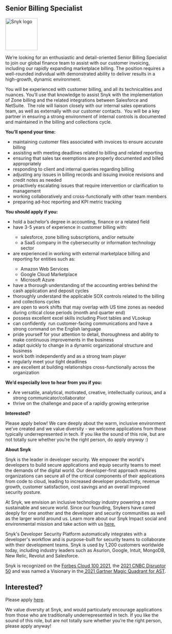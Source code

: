 Senior Billing Specialist
---

<img src="https://res.cloudinary.com/snyk/image/upload/v1537345894/press-kit/brand/logo-black.png" width="100" alt="Snyk logo" />

<p><span style="font-weight: 400;">We’re looking for an enthusiastic and detail-oriented Senior Billing Specialist to join our global finance team to assist with our customer invoicing, including our rapidly expanding marketplace billing. The position requires a well-rounded individual with demonstrated ability to deliver results in a high-growth, dynamic environment.&nbsp;&nbsp;</span></p>
<p><span style="font-weight: 400;">You will be experienced with customer billing, and all its technicalities and nuances. You’ll use that knowledge to assist Snyk with the implementation of Zone billing and the related integrations between Salesforce and NetSuite.&nbsp; The role will liaison closely with our internal sales operations team, as well as externally with our customer contacts.&nbsp; You will be a key partner in ensuring a strong environment of internal controls is documented and maintained in the billing and collections cycle.&nbsp;</span></p>
<p><strong>You’ll spend your time:</strong></p>
<ul>
<li style="font-weight: 400;"><span style="font-weight: 400;">maintaining customer files associated with invoices to ensure accurate billing</span></li>
<li style="font-weight: 400;"><span style="font-weight: 400;">assisting with meeting deadlines related to billing and related reporting</span></li>
<li style="font-weight: 400;"><span style="font-weight: 400;">ensuring that sales tax exemptions are properly documented and billed appropriately</span></li>
<li style="font-weight: 400;"><span style="font-weight: 400;">responding to client and internal queries regarding billing&nbsp;</span></li>
<li style="font-weight: 400;"><span style="font-weight: 400;">adjusting any issues in billing records and issuing invoice revisions and credit notes as needed</span></li>
<li style="font-weight: 400;"><span style="font-weight: 400;">proactively escalating issues that require intervention or clarification to management</span></li>
<li style="font-weight: 400;"><span style="font-weight: 400;">working collaboratively and cross-functionally with other team members</span></li>
<li style="font-weight: 400;"><span style="font-weight: 400;">preparing ad-hoc reporting and KPI metric tracking</span></li>
</ul>
<p><strong>You should apply if you:</strong></p>
<ul>
<li style="font-weight: 400;"><span style="font-weight: 400;">hold a bachelor’s degree in accounting, finance or a related field</span></li>
<li style="font-weight: 400;"><span style="font-weight: 400;">have 3-5 years of experience in customer billing with:</span></li>
<ul>
<li style="font-weight: 400;"><span style="font-weight: 400;">salesforce, zone billing subscriptions, and/or netsuite</span></li>
<li style="font-weight: 400;"><span style="font-weight: 400;">a SaaS company in the cybersecurity or information technology sector</span></li>
</ul>
<li style="font-weight: 400;"><span style="font-weight: 400;">are experienced in working with external marketplace billing and reporting for entities such as:</span></li>
<ul>
<li style="font-weight: 400;"><span style="font-weight: 400;">Amazon Web Services&nbsp;</span></li>
<li style="font-weight: 400;"><span style="font-weight: 400;">Google Cloud Marketplace</span></li>
<li style="font-weight: 400;"><span style="font-weight: 400;">Microsoft Azure</span></li>
</ul>
<li style="font-weight: 400;"><span style="font-weight: 400;">have a thorough understanding of the accounting entries behind the cash application and deposit cycles</span></li>
<li style="font-weight: 400;"><span style="font-weight: 400;">thoroughly understand the applicable SOX controls related to the billing and collections cycles</span></li>
<li style="font-weight: 400;"><span style="font-weight: 400;">are open to work shifts that may overlap with US time zones as needed during critical close periods (month and quarter end)</span></li>
<li style="font-weight: 400;"><span style="font-weight: 400;">possess excellent excel skills including Pivot tables and VLookup</span></li>
<li style="font-weight: 400;"><span style="font-weight: 400;">can confidently&nbsp; run customer-facing communications and have a strong command on the English language</span></li>
<li style="font-weight: 400;"><span style="font-weight: 400;">pride yourself for your attention to detail, thoroughness and ability to make continuous improvements in the business</span></li>
<li style="font-weight: 400;"><span style="font-weight: 400;">adapt quickly to change in a dynamic organizational structure and business</span></li>
<li style="font-weight: 400;"><span style="font-weight: 400;">work both independently and as a strong team player</span></li>
<li style="font-weight: 400;"><span style="font-weight: 400;">regularly meet your tight deadlines&nbsp;</span></li>
<li style="font-weight: 400;"><span style="font-weight: 400;">are excellent at building relationships cross-functionally across the organization</span></li>
</ul>
<p><strong>We’d especially love to hear from you if you:</strong></p>
<ul>
<li style="font-weight: 400;"><span style="font-weight: 400;">Are versatile, analytical, motivated, creative, intellectually curious, and a strong communicator/collaborator</span></li>
<li style="font-weight: 400;"><span style="font-weight: 400;">thrive on the challenge and pace of a rapidly growing enterprise</span></li>
</ul>
<p><strong>Interested?</strong></p>
<p><span style="font-weight: 400;">Please apply below! We care deeply about the warm, inclusive environment we’ve created and we value diversity - we welcome applications from those typically underrepresented in tech. If you like the sound of this role, but are not totally sure whether you’re the right person, do apply </span><em><span style="font-weight: 400;">anyway</span></em><span style="font-weight: 400;"> :)</span></p><div class="content-conclusion"><p><strong>About Snyk</strong></p>
<p><span style="font-weight: 400;">Snyk is the leader in developer security. We empower the world's developers to build secure applications and equip security teams to meet the demands of the digital world. Our developer-first approach ensures organizations can secure all of the critical components of their applications from code to cloud, leading to increased developer productivity, revenue growth, customer satisfaction, cost savings and an overall improved security posture.&nbsp;</span></p>
<p><span style="font-weight: 400;">At Snyk, we envision an inclusive technology industry powering a more sustainable and secure world.</span> <span style="font-weight: 400;">Since our founding, Snykers have cared deeply for one another and the developer and security communities as well as the larger world around us. Learn more about our Snyk Impact social and environmental mission and take action with us </span><a href="https://snyk.io/about/snyk-impact/"><span style="font-weight: 400;">here.</span></a></p>
<p><span style="font-weight: 400;">Snyk's Developer Security Platform automatically integrates with a developer's workflow and is purpose-built for security teams to collaborate with their development teams. Snyk is used by 1,200 customers worldwide today, including industry leaders such as Asurion, Google, Intuit, MongoDB, New Relic, Revolut and Salesforce.</span></p>
<p><span style="font-weight: 400;">Snyk is recognized on the </span><a href="https://www.forbes.com/cloud100/#6f24b5ba5f94"><span style="font-weight: 400;">Forbes Cloud 100 2021</span></a><span style="font-weight: 400;">, the </span><a href="https://www.cnbc.com/2021/05/25/these-are-the-2021-cnbc-disruptor-50-companies.html"><span style="font-weight: 400;">2021 CNBC Disruptor 50</span></a><span style="font-weight: 400;"> and was named a Visionary in the</span><a href="https://snyk.io/blog/snyk-visionary-2021-gartner-magic-quadrant-for-ast/"><span style="font-weight: 400;"> 2021 Gartner Magic Quadrant for AST</span></a><span style="font-weight: 400;">.</span></p></div>

Interested?
---

Please apply [here](https://boards.greenhouse.io/snyk/jobs/6158040002#app).

We value diversity at Snyk, and would particularly encourage applications from those who are traditionally underrepresented in tech.
If you like the sound of this role, but are not totally sure whether you’re the right person, please apply anyway!
